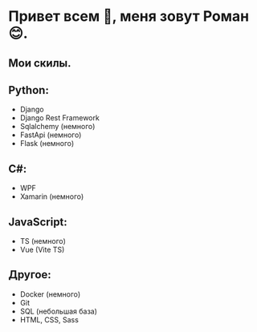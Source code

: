 # Привет всем 🙌, меня зовут Роман 😊.

## Мои скилы.
## Python:
- Django
- Django Rest Framework
- Sqlalchemy (немного)
- FastApi (немного)
- Flask (немного)

## C#:
- WPF
- Xamarin (немного)

## JavaScript:
- TS (немного)
- Vue (Vite TS)

## Другое:
- Docker (немного)
- Git
- SQL (небольшая база)
- HTML, CSS, Sass
